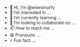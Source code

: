 - 👋 Hi, I’m @wisesmurfy
- 👀 I’m interested in ...
- 🌱 I’m currently learning ...
- 💞️ I’m looking to collaborate on ...
- 📫 How to reach me ...
- 😄 Pronouns: ...
- ⚡ Fun fact: ...

<!---
wisesmurfy/wisesmurfy is a ✨ special ✨ repository because its `README.md` (this file) appears on your GitHub profile.
You can click the Preview link to take a look at your changes.
--->
